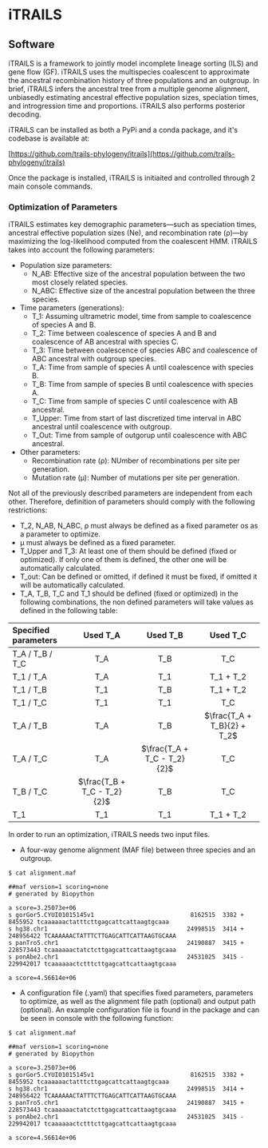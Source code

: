 # iTRAILS

## Software

iTRAILS is a framework to jointly model incomplete lineage sorting (ILS) and gene flow (GF). iTRAILS uses the multispecies coalescent to approximate the ancestral recombination history of three populations and an outgroup. In brief, iTRAILS infers the ancestral tree from a multiple genome alignment, unbiasedly estimating ancestral effective population sizes, speciation times, and introgression time and proportions. iTRAILS also performs posterior decoding.

iTRAILS can be installed as both a PyPi and a conda package, and it's codebase is available at:

[https://github.com/trails-phylogeny/itrails](https://github.com/trails-phylogeny/itrails)

Once the package is installed, iTRAILS is initiaited and controlled through 2 main console commands. 

### Optimization of Parameters

iTRAILS estimates key demographic parameters—such as speciation times, ancestral effective population sizes (Ne), and recombination rate (ρ)—by maximizing the log-likelihood computed from the coalescent HMM. iTRAILS takes into account the following parameters:
  - Population size parameters:
    - N_AB: Effective size of the ancestral population between the two most closely related species.
    - N_ABC: Effective size of the ancestral population between the three species.
  - Time parameters (generations):
    - T_1: Assuming ultrametric model, time from sample to coalescence of species A and B.
    - T_2: Time between coalescence of species A and B and coalescence of AB ancestral with species C.
    - T_3: Time between coalescence of species ABC and coalescence of ABC ancestral with outgroup species.
    - T_A: Time from sample of species A until coalescence with species B.
    - T_B: Time from sample of species B until coalescence with species A.
    - T_C: Time from sample of species C until coalescence with AB ancestral.
    - T_Upper: Time from start of last discretized time interval in ABC ancestral until coalescence with outgroup. 
    - T_Out: Time from sample of outgorup until coalescence with ABC ancestral.
  - Other parameters:
    - Recombination rate (ρ): NUmber of recombinations per site per generation.
    - Mutation rate (μ): Number of mutations per site per generation.

Not all of the previously described parameters are independent from each other. Therefore, definition of parameters should comply with the following restrictions:
  - T_2, N_AB, N_ABC, ρ must always be defined as a fixed parameter os as a parameter to optimize.
  - μ must always be defined as a fixed parameter.
  - T_Upper and T_3: At least one of them should be defined (fixed or optimized). If only one of them is defined, the other one will be automatically calculated.
  - T_out: Can be defined or omitted, if defined it must be fixed, if omitted it will be automatically calculated.
  - T_A, T_B, T_C and T_1 should be defined (fixed or optimized) in the following combinations, the non defined parameters will take values as defined in the following table:

| Specified parameters | Used T_A                    | Used T_B                    | Used T_C                    |
|:---------------------|:---------------------------:|:---------------------------:|:---------------------------:|     
| T_A / T_B / T_C      | T_A                         | T_B                         | T_C                         |
| T_1 / T_A            | T_A                         | T_1                         | T_1 + T_2                   |
| T_1 / T_B            | T_1                         | T_B                         | T_1 + T_2                   |
| T_1 / T_C            | T_1                         | T_1                         | T_C                         |
| T_A / T_B            | T_A                         | T_B                         | $\frac{T_A + T_B}{2} + T_2$ |
| T_A / T_C            | T_A                         | $\frac{T_A + T_C - T_2}{2}$ | T_C                         |
| T_B / T_C            | $\frac{T_B + T_C - T_2}{2}$ | T_B                         | T_C                         |
| T_1                  | T_1                         | T_1                         | T_1 + T_2                   |


In order to run an optimization, iTRAILS needs two input files.
  - A four-way genome alignment (MAF file) between three species and an outgroup.

```
$ cat alignment.maf

##maf version=1 scoring=none
# generated by Biopython

a score=3.25073e+06
s gorGor5.CYUI01015145v1                           8162515  3382 +         8455952 tcaaaaaactatttcttgagcattcattaagtgcaaa
s hg38.chr1                                       24998515  3414 +       248956422 TCAAAAAACTATTTCTTGAGCATTCATTAAGTGCAAA
s panTro5.chr1                                    24190887  3415 +       228573443 tcaaaaaactatctcttgagcattcattaagtgcaaa
s ponAbe2.chr1                                    24531025  3415 -       229942017 tcaaaaaactctttcttgagcattcattaagtgcaaa

a score=4.56614e+06
```

  - A configuration file (.yaml) that specifies fixed parameters, parameters to optimize, as well as the alignment file path (optional) and output path (optional). An example configuration file is found in the package and can be seen in console with the following function:

  ```
$ cat alignment.maf

##maf version=1 scoring=none
# generated by Biopython

a score=3.25073e+06
s gorGor5.CYUI01015145v1                           8162515  3382 +         8455952 tcaaaaaactatttcttgagcattcattaagtgcaaa
s hg38.chr1                                       24998515  3414 +       248956422 TCAAAAAACTATTTCTTGAGCATTCATTAAGTGCAAA
s panTro5.chr1                                    24190887  3415 +       228573443 tcaaaaaactatctcttgagcattcattaagtgcaaa
s ponAbe2.chr1                                    24531025  3415 -       229942017 tcaaaaaactctttcttgagcattcattaagtgcaaa

a score=4.56614e+06
```